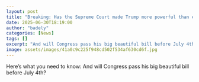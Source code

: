 ```yaml
---
layout: post
title: "Breaking: Has the Supreme Court made Trump more powerful than ever?"
date: 2025-06-30T18:19:00
author: "badely"
categories: [News]
tags: []
excerpt: "And will Congress pass his big beautiful bill before July 4th?"
image: assets/images/41a0c9c225f948cd502f534af630cd6f.jpg
---
```


Here’s what you need to know: And will Congress pass his big beautiful bill before July 4th?

